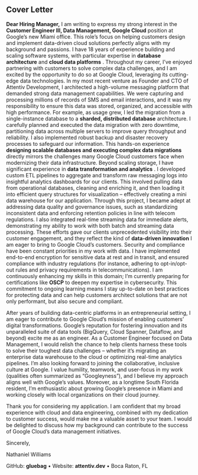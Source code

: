 ## Cover Letter

**Dear Hiring Manager,**
I am writing to express my strong interest in the **Customer Engineer III, Data Management, Google Cloud**  position at Google’s new Miami office. This role’s focus on helping customers design and implement data-driven cloud solutions perfectly aligns with my background and passions. I have 18 years of experience building and scaling software systems, with particular expertise in **database architecture**  and **cloud data platforms** . Throughout my career, I’ve enjoyed partnering with customers to solve complex data challenges, and I am excited by the opportunity to do so at Google Cloud, leveraging its cutting-edge data technologies.
In my most recent venture as Founder and CTO of Attentiv Development, I architected a high-volume messaging platform that demanded strong data management capabilities. We were capturing and processing millions of records of SMS and email interactions, and it was my responsibility to ensure this data was stored, organized, and accessible with high performance. For example, as usage grew, I led the migration from a single-instance database to a **sharded, distributed database**  architecture. I carefully planned and executed the data migration with zero downtime, partitioning data across multiple servers to improve query throughput and reliability. I also implemented robust backup and disaster recovery processes to safeguard our information. This hands-on experience **designing scalable databases and executing complex data migrations**  directly mirrors the challenges many Google Cloud customers face when modernizing their data infrastructure.
Beyond scaling storage, I have significant experience in **data transformation and analytics** . I developed custom ETL pipelines to aggregate and transform raw messaging logs into insightful analytics dashboards for our clients. This involved pulling data from operational databases, cleaning and enriching it, and then loading it into efficient query structures for visualization – effectively creating a mini data warehouse for our application. Through this project, I became adept at addressing data quality and governance issues, such as standardizing inconsistent data and enforcing retention policies in line with telecom regulations. I also integrated real-time streaming data for immediate alerts, demonstrating my ability to work with both batch and streaming data processing. These efforts gave our clients unprecedented visibility into their customer engagement, and they reflect the kind of **data-driven innovation**  I am eager to bring to Google Cloud’s customers.
Security and compliance have been constant priorities in my work with data. I have implemented end-to-end encryption for sensitive data at rest and in transit, and ensured compliance with industry regulations (for instance, adhering to opt-in/opt-out rules and privacy requirements in telecommunications). I am continuously enhancing my skills in this domain; I’m currently preparing for certifications like **OSCP**  to deepen my expertise in cybersecurity. This commitment to ongoing learning means I stay up-to-date on best practices for protecting data and can help customers architect solutions that are not only performant, but also secure and compliant.

After years of building data-centric platforms in an entrepreneurial setting, I am eager to contribute to Google Cloud’s mission of enabling customers’ digital transformations. Google’s reputation for fostering innovation and its unparalleled suite of data tools (BigQuery, Cloud Spanner, Dataflow, and beyond) excite me as an engineer. As a Customer Engineer focused on Data Management, I would relish the chance to help clients harness these tools to solve their toughest data challenges – whether it’s migrating an enterprise data warehouse to the cloud or optimizing real-time analytics pipelines. I’m also looking forward to joining the collaborative, inclusive culture at Google. I value humility, teamwork, and user-focus in my work (qualities often summarized as “Googleyness”), and I believe my approach aligns well with Google’s values. Moreover, as a longtime South Florida resident, I’m enthusiastic about growing Google’s presence in Miami and working closely with local organizations on their cloud journey.


Thank you for considering my application. I am confident that my broad experience with cloud and data engineering, combined with my dedication to customer success, would make me a valuable asset to your team. I would be delighted to discuss how my background can contribute to the success of Google Cloud’s data management initiatives.

Sincerely,

Nathaniel Williams

GitHub: **gluebag**  • Website: **attentiv.dev**  • Boca Raton, FL